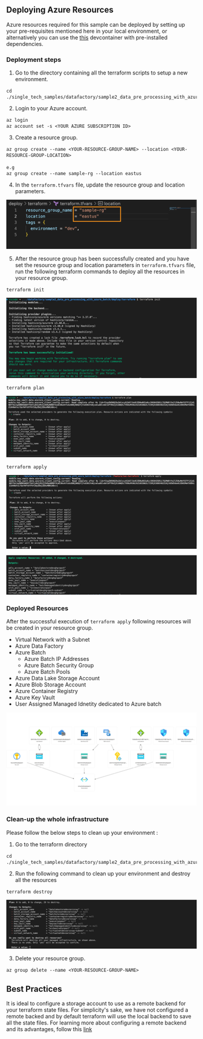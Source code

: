 ## Deploying Azure Resources

Azure resources required for this sample can be deployed by setting up your pre-requisites mentioned here in your local environment, or alternatively you can use the [this](../../.devcontainer) devcontainer with pre-installed dependencies.

### Deployment steps

1. Go to the directory containing all the terraform scripts to setup a new environment.

```
cd ./single_tech_samples/datafactory/sample2_data_pre_processing_with_azure_batch/deploy/terraform 
```

2. Login to your Azure account.

```
az login
az account set -s <YOUR AZURE SUBSCRIPTION ID>
```

3. Create a resource group. 

```
az group create --name <YOUR-RESOURCE-GROUP-NAME> --location <YOUR-RESOURCE-GROUP-LOCATION>

e.g
az group create --name sample-rg --location eastus

```

4. In the `terraform.tfvars` file, update the resource group and location parameters.

![terraform-vars](../../images/terraform-vars.png)

5. After the resource group has been successfully created and you have set the resource group and location parameters in `terraform.tfvars` file, run the following terraform commands to deploy all the resources in your resource group. 

```
terraform init
```
![init output](../../images/init-output.png)

```
terraform plan 
```
![plan output](../../images/plan-output.png)

```
terraform apply
```

![apply output](../../images/apply-output.png)

![post-apply](../../images/post-apply-output.png)
### Deployed Resources

After the successful execution of `terraform apply` following resources will be created in your resource group.

- Virtual Network with a Subnet
- Azure Data Factory
- Azure Batch
    - Azure Batch IP Addresses
    - Azure Batch Security Group
    - Azure Batch Pools    
- Azure Data Lake Storage Account
- Azure Blob Storage Account
- Azure Container Registry
- Azure Key Vault
- User Assigned Managed Idnetity dedicated to Azure batch 

![Deployed Resources](../../images/deployed-resources-output.png)

### Clean-up the whole infrastructure

Please follow the below steps to clean up your environment :

1. Go to the terraform directory 

```
cd ./single_tech_samples/datafactory/sample2_data_pre_processing_with_azure_batch/deploy/terraform 
```
 
2. Run the following command to clean up your environment and destroy all the resources

```
terraform destroy
```

![destroy-output](../../images/destroy-output.png)

3. Delete your resource group.

```
az group delete --name <YOUR-RESOURCE-GROUP-NAME>
```

## Best Practices 

It is ideal to configure a storage account to use as a remote backend for your terraform state files. For simplicity's sake, we have not configured a remote backed and by default terraform will use the local backend to save all the state files. 
For learning more about configuring a remote backend and its advantages, follow this [link](https://developer.hashicorp.com/terraform/language/settings/backends/configuration)
